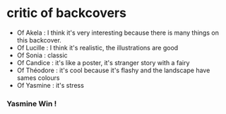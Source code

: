 
# critic of backcovers
- Of Akela : I think it's very interesting because there is many things on this backcover. 
- Of Lucille : I think it's realistic, the illustrations are good
- Of Sonia :  classic
- Of Candice : it's like a poster, it's stranger story with a fairy
- Of Théodore : it's cool because it's flashy and the landscape have sames colours
- Of Yasmine : it's stress
### Yasmine Win !

